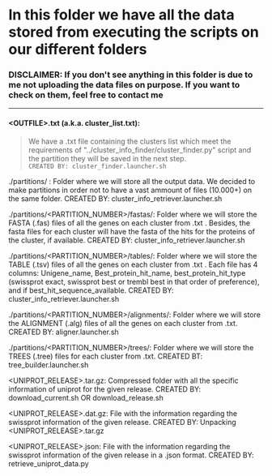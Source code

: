 
# In this folder we have all the data stored from executing the scripts on our different folders
### DISCLAIMER: If you don't see anything in this folder is due to me not uploading the data files on purpose. If you want to check on them, feel free to contact me
_____________________________________________________________________________________________________________________________
#### &#60;OUTFILE>.txt (a.k.a. cluster_list.txt):
>We have a .txt file containing the clusters list which meet the requirements of "../cluster_info_finder/cluster_finder.py" script and the partition they will be saved in the next step.<br />`CREATED BY: cluster_finder.launcher.sh`

./partitions/ : Folder where we will store all the output data. We decided to make partitions in order not to have a vast ammount of files (10.000+) on the same folder.
	CREATED BY: cluster_info_retriever.launcher.sh

./partitions/<PARTITION_NUMBER>/fastas/: Folder where we will store the FASTA (.fas) files of all the genes on each cluster from <OUTFILE>.txt . Besides, the fasta files for each cluster will have the fasta of the hits for the proteins of the cluster, if available.
	CREATED BY: cluster_info_retriever.launcher.sh

./partitions/<PARTITION_NUMBER>/tables/: Folder where we will store the TABLE (.tsv) files of all the genes on each cluster from <OUTFILE>.txt . Each <table> file has 4 columns: Unigene_name, Best_protein_hit_name, best_protein_hit_type (swissprot exact, swissprot best or trembl best in that order of preference), and if best_hit_sequence_available.
	CREATED BY: cluster_info_retriever.launcher.sh

./partitions/<PARTITION_NUMBER>/alignments/: Folder where we will store the ALIGNMENT (.alg) files of all the genes on each cluster from <OUTFILE>.txt.
	CREATED BY: aligner.launcher.sh

./partitions/<PARTITION_NUMBER>/trees/: Folder where we will store the TREES (.tree) files for each cluster from <OUTFILE>.txt.
	CREATED BT: tree_builder.launcher.sh

<UNIPROT_RELEASE>.tar.gz: Compressed folder with all the specific information of uniprot for the given release.
	CREATED BY: download_current.sh OR download_release.sh

<UNIPROT_RELEASE>.dat.gz: File with the information regarding the swissprot information of the given release.
	CREATED BY: Unpacking <UNIPROT_RELEASE>.tar.gz

<UNIPROT_RELEASE>.json: File with the information regarding the swissprot information of the given release in a .json format.
	CREATED BY: retrieve_uniprot_data.py
